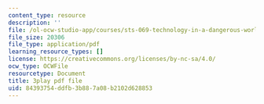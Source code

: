 ```yaml
---
content_type: resource
description: ''
file: /ol-ocw-studio-app/courses/sts-069-technology-in-a-dangerous-world-fall-2002/84393754ddfb3b887a08b2102d628853_5jrZ_AxAb5s.pdf
file_size: 20306
file_type: application/pdf
learning_resource_types: []
license: https://creativecommons.org/licenses/by-nc-sa/4.0/
ocw_type: OCWFile
resourcetype: Document
title: 3play pdf file
uid: 84393754-ddfb-3b88-7a08-b2102d628853
---
```


